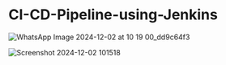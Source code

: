 # CI-CD-Pipeline-using-Jenkins

![WhatsApp Image 2024-12-02 at 10 19 00_dd9c64f3](https://github.com/user-attachments/assets/d5568712-2527-4e6e-babb-48fe7188c65c)


![Screenshot 2024-12-02 101518](https://github.com/user-attachments/assets/103e0239-3ed3-402b-a4fa-e4531db423f4)
